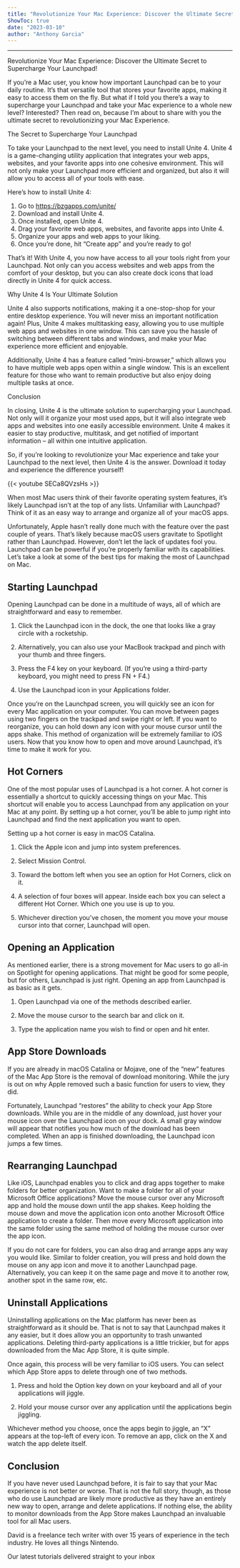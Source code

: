 ```yaml
---
title: "Revolutionize Your Mac Experience: Discover the Ultimate Secret to Supercharge Your Launchpad!"
ShowToc: true 
date: "2023-03-10"
author: "Anthony Garcia"
---
```

*****
Revolutionize Your Mac Experience: Discover the Ultimate Secret to Supercharge Your Launchpad!

If you’re a Mac user, you know how important Launchpad can be to your daily routine. It’s that versatile tool that stores your favorite apps, making it easy to access them on the fly. But what if I told you there’s a way to supercharge your Launchpad and take your Mac experience to a whole new level? Interested? Then read on, because I’m about to share with you the ultimate secret to revolutionizing your Mac Experience.

The Secret to Supercharge Your Launchpad

To take your Launchpad to the next level, you need to install Unite 4. Unite 4 is a game-changing utility application that integrates your web apps, websites, and your favorite apps into one cohesive environment. This will not only make your Launchpad more efficient and organized, but also it will allow you to access all of your tools with ease.

Here’s how to install Unite 4:

1. Go to https://bzgapps.com/unite/
2. Download and install Unite 4.
3. Once installed, open Unite 4.
4. Drag your favorite web apps, websites, and favorite apps into Unite 4.
5. Organize your apps and web apps to your liking.
6. Once you’re done, hit “Create app” and you’re ready to go!

That’s it! With Unite 4, you now have access to all your tools right from your Launchpad. Not only can you access websites and web apps from the comfort of your desktop, but you can also create dock icons that load directly in Unite 4 for quick access.

Why Unite 4 Is Your Ultimate Solution

Unite 4 also supports notifications, making it a one-stop-shop for your entire desktop experience. You will never miss an important notification again! Plus, Unite 4 makes multitasking easy, allowing you to use multiple web apps and websites in one window. This can save you the hassle of switching between different tabs and windows, and make your Mac experience more efficient and enjoyable.

Additionally, Unite 4 has a feature called “mini-browser,” which allows you to have multiple web apps open within a single window. This is an excellent feature for those who want to remain productive but also enjoy doing multiple tasks at once.

Conclusion

In closing, Unite 4 is the ultimate solution to supercharging your Launchpad. Not only will it organize your most used apps, but it will also integrate web apps and websites into one easily accessible environment. Unite 4 makes it easier to stay productive, multitask, and get notified of important information – all within one intuitive application.

So, if you’re looking to revolutionize your Mac experience and take your Launchpad to the next level, then Unite 4 is the answer. Download it today and experience the difference yourself!

{{< youtube SECa8QVzsHs >}} 



When most Mac users think of their favorite operating system features, it’s likely Launchpad isn’t at the top of any lists. Unfamiliar with Launchpad? Think of it as an easy way to arrange and organize all of your macOS apps.
 
Unfortunately, Apple hasn’t really done much with the feature over the past couple of years. That’s likely because macOS users gravitate to Spotlight rather than Launchpad. However, don’t let the lack of updates fool you. Launchpad can be powerful if you’re properly familiar with its capabilities. Let’s take a look at some of the best tips for making the most of Launchpad on Mac.
 
## Starting Launchpad
 
Opening Launchpad can be done in a multitude of ways, all of which are straightforward and easy to remember.
 
1. Click the Launchpad icon in the dock, the one that looks like a gray circle with a rocketship.
 

 
2. Alternatively, you can also use your MacBook trackpad and pinch with your thumb and three fingers.
 
3. Press the F4 key on your keyboard. (If you’re using a third-party keyboard, you might need to press FN + F4.)
 
4. Use the Launchpad icon in your Applications folder.
 
Once you’re on the Launchpad screen, you will quickly see an icon for every Mac application on your computer. You can move between pages using two fingers on the trackpad and swipe right or left. If you want to reorganize, you can hold down any icon with your mouse cursor until the apps shake. This method of organization will be extremely familiar to iOS users. Now that you know how to open and move around Launchpad, it’s time to make it work for you.
 
## Hot Corners
 
One of the most popular uses of Launchpad is a hot corner. A hot corner is essentially a shortcut to quickly accessing things on your Mac. This shortcut will enable you to access Launchpad from any application on your Mac at any point. By setting up a hot corner, you’ll be able to jump right into Launchpad and find the next application you want to open.
 
Setting up a hot corner is easy in macOS Catalina.
 
1. Click the Apple icon and jump into system preferences.
 
2. Select Mission Control.
 
3. Toward the bottom left when you see an option for Hot Corners, click on it.
 
4. A selection of four boxes will appear. Inside each box you can select a different Hot Corner. Which one you use is up to you.
 
5. Whichever direction you’ve chosen, the moment you move your mouse cursor into that corner, Launchpad will open.
 
## Opening an Application
 
As mentioned earlier, there is a strong movement for Mac users to go all-in on Spotlight for opening applications. That might be good for some people, but for others, Launchpad is just right. Opening an app from Launchpad is as basic as it gets.
 
1. Open Launchpad via one of the methods described earlier.
 
2. Move the mouse cursor to the search bar and click on it.
 
3. Type the application name you wish to find or open and hit enter.
 
## App Store Downloads
 
If you are already in macOS Catalina or Mojave, one of the “new” features of the Mac App Store is the removal of download monitoring. While the jury is out on why Apple removed such a basic function for users to view, they did.
 
Fortunately, Launchpad “restores” the ability to check your App Store downloads. While you are in the middle of any download, just hover your mouse icon over the Launchpad icon on your dock. A small gray window will appear that notifies you how much of the download has been completed. When an app is finished downloading, the Launchpad icon jumps a few times.
 
## Rearranging Launchpad
 
Like iOS, Launchpad enables you to click and drag apps together to make folders for better organization. Want to make a folder for all of your Microsoft Office applications? Move the mouse cursor over any Microsoft app and hold the mouse down until the app shakes. Keep holding the mouse down and move the application icon onto another Microsoft Office application to create a folder. Then move every Microsoft application into the same folder using the same method of holding the mouse cursor over the app icon.
 
If you do not care for folders, you can also drag and arrange apps any way you would like. Similar to folder creation, you will press and hold down the mouse on any app icon and move it to another Launchpad page. Alternatively, you can keep it on the same page and move it to another row, another spot in the same row, etc.
 
## Uninstall Applications
 
Uninstalling applications on the Mac platform has never been as straightforward as it should be. That is not to say that Launchpad makes it any easier, but it does allow you an opportunity to trash unwanted applications. Deleting third-party applications is a little trickier, but for apps downloaded from the Mac App Store, it is quite simple.
 
Once again, this process will be very familiar to iOS users. You can select which App Store apps to delete through one of two methods.
 
1. Press and hold the Option key down on your keyboard and all of your applications will jiggle.
 
2. Hold your mouse cursor over any application until the applications begin jiggling.
 
Whichever method you choose, once the apps begin to jiggle, an “X” appears at the top-left of every icon. To remove an app, click on the X and watch the app delete itself.
 
## Conclusion
 
If you have never used Launchpad before, it is fair to say that your Mac experience is not better or worse. That is not the full story, though, as those who do use Launchpad are likely more productive as they have an entirely new way to open, arrange and delete applications. If nothing else, the ability to monitor downloads from the App Store makes Launchpad an invaluable tool for all Mac users.
 
David is a freelance tech writer with over 15 years of experience in the tech industry. He loves all things Nintendo.
 
Our latest tutorials delivered straight to your inbox




